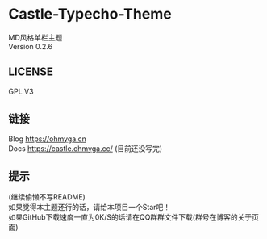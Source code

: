 # Castle-Typecho-Theme
MD风格单栏主题<br>
Version 0.2.6
## LICENSE
GPL V3
## 链接
Blog https://ohmyga.cn<br>
Docs https://castle.ohmyga.cc/ (目前还没写完)
## 提示
(继续偷懒不写README)<br>
如果觉得本主题还行的话，请给本项目一个Star吧！<br>
如果GitHub下载速度一直为0K/S的话请在QQ群群文件下载(群号在博客的关于页面)